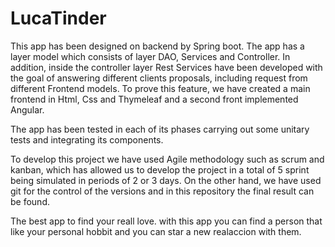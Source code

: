 # LucaTinder

This app has been designed on backend by Spring boot. The app has a layer model which consists of layer DAO, Services and Controller. In addition, inside the controller layer Rest Services have been developed with the goal of answering different clients proposals, including request from different Frontend models.
To prove this feature, we have created a main frontend in Html, Css and Thymeleaf and a second front implemented Angular.

The app has been tested in each of its phases carrying out some unitary tests and integrating its components. 

To develop this project we have used Agile methodology such as scrum and kanban, which has allowed us to develop the project in a total of 5 sprint being simulated in periods of 2 or 3 days. On the other hand, we have used git for the control of the versions and in this repository the final result can be found.

The best app to find your reall love. with this app you can find a person that like your personal hobbit and you can star a new realaccion with them.
